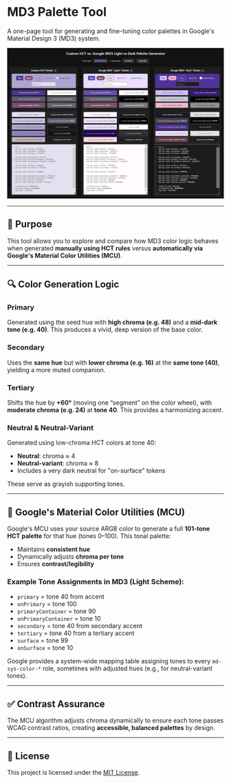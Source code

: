 # MD3 Palette Tool

A one-page tool for generating and fine-tuning color palettes in Google's Material Design 3 (MD3) system.


![MD3 Palette Tool Screenshot](https://raw.githubusercontent.com/JSethCreates/web-tool-md3-palette-lab/main/assets/demo.png)

---

## 🎨 Purpose

This tool allows you to explore and compare how MD3 color logic behaves when generated **manually using HCT rules** versus **automatically via Google's Material Color Utilities (MCU)**.

---

## 🔍 Color Generation Logic

### Primary
Generated using the seed hue with **high chroma (e.g. 48)** and a **mid-dark tone (e.g. 40)**. This produces a vivid, deep version of the base color.

### Secondary
Uses the **same hue** but with **lower chroma (e.g. 16)** at the **same tone (40)**, yielding a more muted companion.

### Tertiary
Shifts the hue by **+60°** (moving one “segment” on the color wheel), with **moderate chroma (e.g. 24)** at **tone 40**. This provides a harmonizing accent.

### Neutral & Neutral-Variant
Generated using low-chroma HCT colors at tone 40:
- **Neutral**: chroma ≈ 4
- **Neutral-variant**: chroma ≈ 8
- Includes a very dark neutral for "on-surface" tokens

These serve as grayish supporting tones.

---

## 🧠 Google's Material Color Utilities (MCU)

Google's MCU uses your source ARGB color to generate a full **101-tone HCT palette** for that hue (tones 0–100). This tonal palette:
- Maintains **consistent hue**
- Dynamically adjusts **chroma per tone**
- Ensures **contrast/legibility**

### Example Tone Assignments in MD3 (Light Scheme):
- `primary` = tone 40 from accent
- `onPrimary` = tone 100
- `primaryContainer` = tone 90
- `onPrimaryContainer` = tone 10
- `secondary` = tone 40 from secondary accent
- `tertiary` = tone 40 from a tertiary accent
- `surface` = tone 99
- `onSurface` = tone 10

Google provides a system-wide mapping table assigning tones to every `md-sys-color-*` role, sometimes with adjusted hues (e.g., for neutral-variant tones).

---

## ✅ Contrast Assurance

The MCU algorithm adjusts chroma dynamically to ensure each tone passes WCAG contrast ratios, creating **accessible, balanced palettes** by design.

---

## 📄 License

This project is licensed under the [MIT License](LICENSE).
